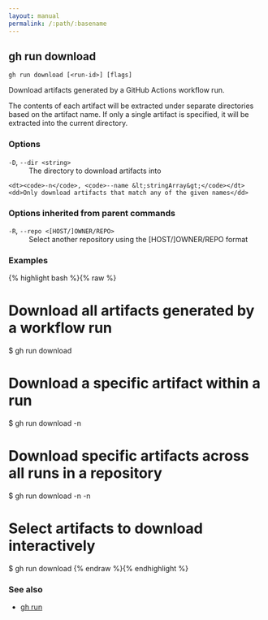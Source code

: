 ```yaml
---
layout: manual
permalink: /:path/:basename
---
```


## gh run download

```
gh run download [<run-id>] [flags]
```

Download artifacts generated by a GitHub Actions workflow run.

The contents of each artifact will be extracted under separate directories based on
the artifact name. If only a single artifact is specified, it will be extracted into
the current directory.


### Options


<dl class="flags">
	<dt><code>-D</code>, <code>--dir &lt;string&gt;</code></dt>
	<dd>The directory to download artifacts into</dd>

	<dt><code>-n</code>, <code>--name &lt;stringArray&gt;</code></dt>
	<dd>Only download artifacts that match any of the given names</dd>
</dl>


### Options inherited from parent commands


<dl class="flags">
	<dt><code>-R</code>, <code>--repo &lt;[HOST/]OWNER/REPO&gt;</code></dt>
	<dd>Select another repository using the [HOST/]OWNER/REPO format</dd>
</dl>


### Examples

{% highlight bash %}{% raw %}
# Download all artifacts generated by a workflow run
$ gh run download <run-id>

# Download a specific artifact within a run
$ gh run download <run-id> -n <name>

# Download specific artifacts across all runs in a repository
$ gh run download -n <name1> -n <name2>

# Select artifacts to download interactively
$ gh run download
{% endraw %}{% endhighlight %}

### See also

* [gh run](./gh_run)
